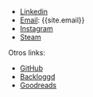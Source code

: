 - [Linkedin]({{site.linkedin_url}})
- [Email](mailto:{{site.email}}): {{site.email}}
- [Instagram]({{site.instagram_url}})
- [Steam]({{site.steam_url}})

Otros links:
- [GitHub]({{site.github_url}})
- [Backloggd]({{site.backloggd_url}})
- [Goodreads]({{site.goodreads_url}})
